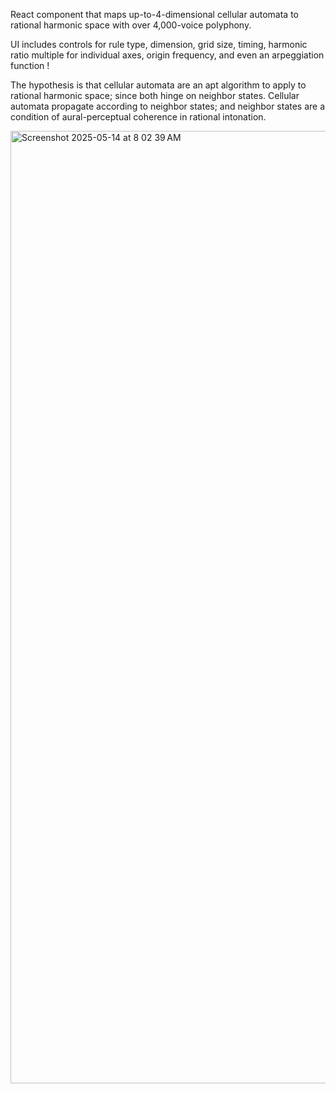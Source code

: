 React component that maps up-to-4-dimensional cellular automata to rational harmonic space with over 4,000-voice polyphony.

UI includes controls for rule type, dimension, grid size, timing, harmonic ratio multiple for individual axes, origin frequency, and even an arpeggiation function !

The hypothesis is that cellular automata are an apt algorithm to apply to rational harmonic space; since both hinge on neighbor states. Cellular automata propagate according to neighbor states; and neighbor states are a condition of aural-perceptual coherence in rational intonation.

<img width="1524" alt="Screenshot 2025-05-14 at 8 02 39 AM" src="https://github.com/user-attachments/assets/33eb64c3-ae89-454f-9fb8-1cb8ee2176d7" />
